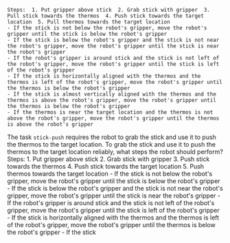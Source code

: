 
    Steps:  1. Put gripper above stick  2. Grab stick with gripper  3. Pull stick towards the thermos  4. Push stick towards the target location  5. Pull thermos towards the target location
    - If the stick is not below the robot's gripper, move the robot's gripper until the stick is below the robot's gripper
    - If the stick is below the robot's gripper and the stick is not near the robot's gripper, move the robot's gripper until the stick is near the robot's gripper
    - If the robot's gripper is around stick and the stick is not left of the robot's gripper, move the robot's gripper until the stick is left of the robot's gripper
    - If the stick is horizontally aligned with the thermos and the thermos is left of the robot's gripper, move the robot's gripper until the thermos is below the robot's gripper
    - If the stick is almost vertically aligned with the thermos and the thermos is above the robot's gripper, move the robot's gripper until the thermos is below the robot's gripper
    - If the thermos is near the target location and the thermos is not above the robot's gripper, move the robot's gripper until the thermos is above the robot's gripper

The task `stick-push` requires the robot to grab the stick and use it to push the thermos to the target location.
To grab the stick and use it to push the thermos to the target location reliably, what steps the robot should perform?
    Steps:  1. Put gripper above stick  2. Grab stick with gripper  3. Push stick towards the thermos  4. Push stick towards the target location  5. Push thermos towards the target location
    - If the stick is not below the robot's gripper, move the robot's gripper until the stick is below the robot's gripper
    - If the stick is below the robot's gripper and the stick is not near the robot's gripper, move the robot's gripper until the stick is near the robot's gripper
    - If the robot's gripper is around stick and the stick is not left of the robot's gripper, move the robot's gripper until the stick is left of the robot's gripper
    - If the stick is horizontally aligned with the thermos and the thermos is left of the robot's gripper, move the robot's gripper until the thermos is below the robot's gripper
    - If the stick